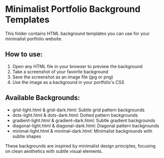 
# Minimalist Portfolio Background Templates

This folder contains HTML background templates you can use for your minimalist portfolio website.

## How to use:
1. Open any HTML file in your browser to preview the background
2. Take a screenshot of your favorite background
3. Save the screenshot as an image file (jpg or png)
4. Use the image as a background in your portfolio's CSS

## Available Backgrounds:
- grid-light.html & grid-dark.html: Subtle grid pattern backgrounds
- dots-light.html & dots-dark.html: Dotted pattern backgrounds
- gradient-light.html & gradient-dark.html: Subtle gradient backgrounds
- diagonal-light.html & diagonal-dark.html: Diagonal pattern backgrounds
- minimal-light.html & minimal-dark.html: Minimalist backgrounds with subtle shapes

These backgrounds are inspired by minimalist design principles, focusing on clean aesthetics
with subtle visual elements.
